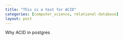 ```yaml
---
title: "This is a test for ACID"
categories: [computer_science, relational-database]
layout: post
---
```


Why ACID in postgres